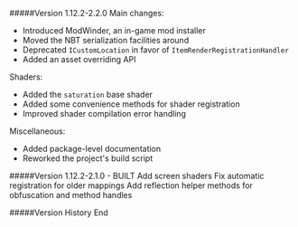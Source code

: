 #####Version 1.12.2-2.2.0
Main changes:
- Introduced ModWinder, an in-game mod installer
- Moved the NBT serialization facilities around
- Deprecated `ICustomLocation` in favor of `ItemRenderRegistrationHandler`
- Added an asset overriding API

Shaders:
- Added the `saturation` base shader
- Added some convenience methods for shader registration
- Improved shader compilation error handling

Miscellaneous:
- Added package-level documentation
- Reworked the project's build script

#####Version 1.12.2-2.1.0 - BUILT
Add screen shaders
Fix automatic registration for older mappings
Add reflection helper methods for obfuscation and method handles

#####Version History End